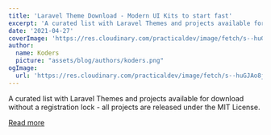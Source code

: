```yaml
---
title: 'Laravel Theme Download - Modern UI Kits to start fast'
excerpt: 'A curated list with Laravel Themes and projects available for download without a registration lock - all projects are released under the MIT License.'
date: '2021-04-27'
coverImage: 'https://res.cloudinary.com/practicaldev/image/fetch/s--huGJAo8j--/c_imagga_scale,f_auto,fl_progressive,h_420,q_auto,w_1000/https://www.admin-dashboards.com/content/images/size/w1000/2021/04/cover-blog-laravel-theme-download.jpg'
author:
  name: Koders
  picture: "assets/blog/authors/koders.png"
ogImage:
  url: 'https://res.cloudinary.com/practicaldev/image/fetch/s--huGJAo8j--/c_imagga_scale,f_auto,fl_progressive,h_420,q_auto,w_1000/https://www.admin-dashboards.com/content/images/size/w1000/2021/04/cover-blog-laravel-theme-download.jpg'
---
```


A curated list with Laravel Themes and projects available for download without a registration lock - all projects are released under the MIT License.

[Read more](https://dev.to/sm0ke/laravel-theme-download-modern-ui-kits-to-start-fast-1hi7)
